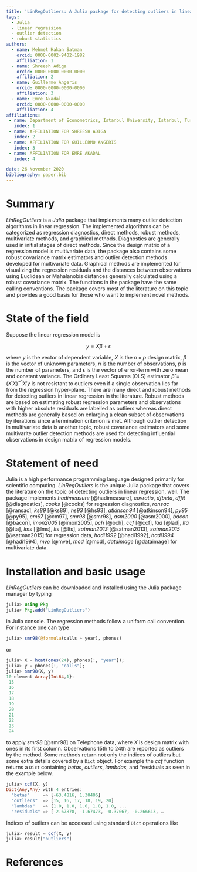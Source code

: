 ```yaml
---
title: 'LinRegOutliers: A Julia package for detecting outliers in linear regression'
tags:
  - Julia
  - linear regression
  - outlier detection
  - robust statistics
authors:
  - name: Mehmet Hakan Satman
    orcid: 0000-0002-9402-1982
    affiliation: 1
  - name: Shreesh Adiga
    orcid: 0000-0000-0000-0000
    affiliation: 2
  - name: Guillermo Angeris
    orcid: 0000-0000-0000-0000 
    affiliation: 3
  - name: Emre Akadal
    orcid: 0000-0000-0000-0000 
    affiliation: 4
affiliations:
 - name: Department of Econometrics, Istanbul University, Istanbul, Turkey
   index: 1
 - name: AFFILIATION FOR SHREESH ADIGA
   index: 2
 - name: AFFILIATION FOR GUILLERMO ANGERIS
   index: 3
 - name: AFFILIATION FOR EMRE AKADAL
   index: 4

date: 26 November 2020
bibliography: paper.bib
---
```


# Summary

*LinRegOutliers* is a *Julia* package that implements many outlier detection algorithms in linear regression. The implemented algorithms can be categorized as regression diagnostics, direct methods, robust methods, multivariate methods, and graphical methods. 
Diagnostics are generally used in initial stages of direct methods. Since the design matrix of a regression model is multivariate data, the package also contains some robust covariance matrix estimators and outlier detection methods developed for multivariate data. Graphical methods are implemented for visualizing the regression residuals and the distances between observations using Euclidean or Mahalanobis distances generally calculated using a robust covariance matrix. The functions in the package have the same calling conventions. The package covers most of the literature on this topic and provides a good basis for those who want to implement novel methods.


# State of the field
Suppose the linear regression model is

$$
y = X \beta + \epsilon
$$

where $y$ is the vector of dependent variable, $X$ is the $n \times p$ design matrix, $\beta$ is the vector
of unknown parameters, $n$ is the number of observations, $p$ is the number of parameters, and $\epsilon$ is the vector of error-term with zero mean and constant 
variance. The Ordinary Least Squares (OLS) estimator $\hat{\beta} = (X'X)^{-1}X'y$ is not resistant to outliers even if a single 
observation lies far from the regression hyper-plane. There are many direct and robust methods for detecting outliers in linear regression in the literature. Robust methods are based on estimating robust regression parameters and observations with higher absolute residuals are labelled as outliers whereas direct methods are generally based on enlarging a clean subset of observations by iterations since a termination criterion is met. 
Although outlier detection in multivariate data is another topic, robust covariance estimators and some multivarite outlier detection methods are used for detecting influential observations in design matrix of regression models.
    
# Statement of need 

Julia is a high performance programming language designed primarily for scientific computing. *LinRegOutliers* is the unique Julia package that covers the literature on the topic of detecting outliers in linear regression, well. The package implements 
*hadimeasure* [@hadimeasure], *covratio*, *dfbeta*, *dffit* [@diagnostics], *cooks* [@cooks]  for regression diagnostics,
*ransac* [@ransac], *ks89* [@ks89], *hs93* [@hs93], *atkinson94* [@atkinson94],  *py95* [@py95], *cm97* [@cm97], *smr98* [@smr98], *asm2000* [@asm2000], *bacon* [@bacon],  *imon2005* [@imon2005], *bch* [@bch], *ccf* [@ccf], *lad* [@lad], *lta* [@lta], 
*lms* [@lms], *lts* [@lts], *satman2013* [@satman2013], *satman2015* [@satman2015] for regression data, *hadi1992* [@hadi1992], *hadi1994* [@hadi1994], *mve* [@mve], *mcd* [@mcd], *dataimage* [@dataimage] for multivariate data. 


# Installation and basic usage

*LinRegOutliers* can be downloaded and installed using the Julia package manager by typing

```julia
julia> using Pkg
julia> Pkg.add("LinRegOutliers")
```

in Julia console. The regression methods follow a uniform call convention. For instance one can type

```julia
julia> smr98(@formula(calls ~ year), phones)
```

or

```julia
julia> X = hcat(ones(24), phones[:, "year"]);
julia> y = phones[:, "calls"];
julia> smr98(X, y)
10-element Array{Int64,1}:
 15
 16
 17
 18
 19
 20
 21
 22
 23
 24

```

to apply *smr98* [@smr98] on Telephone data, where $X$ is design matrix with ones in its first column. Observations 15th to 24th are reported as outliers by the method. Some methods return not only the indices of outliers but some extra details covered by a ```Dict``` object. For example the *ccf* function returns a ```Dict``` containing *betas*, *outliers*, *lambdas*, and *residuals as seen in the example below.

```julia
julia> ccf(X, y)
Dict{Any,Any} with 4 entries:
  "betas"     => [-63.4816, 1.30406]
  "outliers"  => [15, 16, 17, 18, 19, 20]
  "lambdas"   => [1.0, 1.0, 1.0, 1.0, 1.0, ...
  "residuals" => [-2.67878, -1.67473, -0.37067, -0.266613, …
```

Indices of outliers can be accessed using standard ```Dict``` operations like

```julia
julia> result = ccf(X, y)
julia> result["outliers"]
```
 




# References
